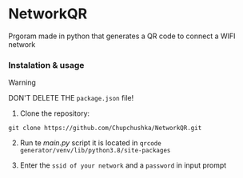 # NetworkQR


Prgoram made in python that generates a QR code to connect a WIFI network

### Instalation & usage

> [!WARNING]
> DON'T DELETE THE `package.json` file!

1. Clone the repository:

```shell
git clone https://github.com/Chupchushka/NetworkQR.git
```
2. Run te *main.py* script it is located in ```qrcode generator/venv/lib/python3.8/site-packages```

3. Enter the ```ssid of your network``` and a ```password``` in input prompt
